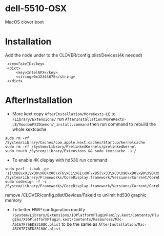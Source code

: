 # dell-5510-OSX
MacOS clover boot
# Installation
Add the node under to the CLOVER/config.plist/Devices(4k needed)
```
 <key>FakeID</key>
 <dict>
     <key>IntelGFX</key>
     <string>0x12345678</string>
 </dict>
```
# AfterInstallation
* More kext
copy `AfterInstallation/MoreKexts-LE` to `/Library/Extensions/`
run `AfterInstallation/MoreKexts-LE/VoodooPS2Daemon/_install.command`
then run command to rebuild the whole kextcache
```
sudo rm -rf /System/Library/Caches/com.apple.kext.caches/Startup/kernelcache
sudo rm -rf /System/Library/PrelinkedKernels/prelinkedkernel
sudo touch /System/Library/Extensions && sudo kextcache -u /
```

* To enable 4K display with hd530
run command 
```
sudo perl -i.bak -pe 's|\xB8\x01\x00\x00\x00\xF6\xC1\x01\x0F\x85|\x33\xC0\x90\x90\x90\x90\x90\x90\x90\xE9|sg' /System/Library/Frameworks/CoreDisplay.framework/Versions/Current/CoreDisplay
sudo codesign -f -s - /System/Library/Frameworks/CoreDisplay.framework/Versions/Current/CoreDisplay
```
remove /CLOVER/config.plist/Devices/FakeId to unlimit hd530 graphic memory
* To better HWP configuration
modify `/System/Library/Extensions/IOPlatformPluginFamily.kext/Contents/PlugIns/X86PlatformPlugin.kext/Contents/Resources/Mac-A5C67F76ED83108C.plist`
to be the same as 
`AfterInstallation/Mac-A5C67F76ED83108C.plist`

